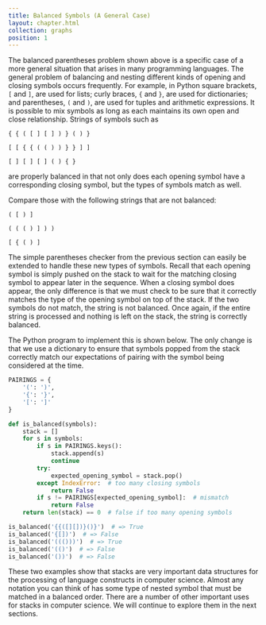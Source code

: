 ```yaml
---
title: Balanced Symbols (A General Case)
layout: chapter.html
collection: graphs
position: 1
---
```


The balanced parentheses problem shown above is a specific case of a
more general situation that arises in many programming languages. The
general problem of balancing and nesting different kinds of opening and
closing symbols occurs frequently. For example, in Python square
brackets, `[` and `]`, are used for lists; curly braces, `{` and `}`,
are used for dictionaries; and parentheses, `(` and `)`, are used for
tuples and arithmetic expressions. It is possible to mix symbols as long
as each maintains its own open and close relationship. Strings of
symbols such as

    { { ( [ ] [ ] ) } ( ) }

    [ [ { { ( ( ) ) } } ] ]

    [ ] [ ] [ ] ( ) { }

are properly balanced in that not only does each opening symbol have a
corresponding closing symbol, but the types of symbols match as well.

Compare those with the following strings that are not balanced:

    ( [ ) ]

    ( ( ( ) ] ) )

    [ { ( ) ]

The simple parentheses checker from the previous section can easily be
extended to handle these new types of symbols. Recall that each opening
symbol is simply pushed on the stack to wait for the matching closing
symbol to appear later in the sequence. When a closing symbol does
appear, the only difference is that we must check to be sure that it
correctly matches the type of the opening symbol on top of the stack. If
the two symbols do not match, the string is not balanced. Once again, if
the entire string is processed and nothing is left on the stack, the
string is correctly balanced.

The Python program to implement this is shown below. The only change is that we use a dictionary to ensure that symbols popped from the stack correctly match our expectations of pairing with the symbol being considered at the time.

```python
PAIRINGS = {
    '(': ')',
    '{': '}',
    '[': ']'
}

def is_balanced(symbols):
    stack = []
    for s in symbols:
        if s in PAIRINGS.keys():
            stack.append(s)
            continue
        try:
            expected_opening_symbol = stack.pop()
        except IndexError:  # too many closing symbols
            return False
        if s != PAIRINGS[expected_opening_symbol]:  # mismatch
            return False
    return len(stack) == 0  # false if too many opening symbols

is_balanced('{{([][])}()}')  # => True
is_balanced('{[])')  # => False
is_balanced('((()))')  # => True
is_balanced('(()')  # => False
is_balanced('())')  # => False
```

These two examples show that stacks are very important data structures
for the processing of language constructs in computer science. Almost
any notation you can think of has some type of nested symbol that must
be matched in a balanced order. There are a number of other important
uses for stacks in computer science. We will continue to explore them in
the next sections.
